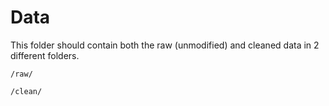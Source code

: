 # Data

This folder should contain both the raw (unmodified) and cleaned data in 2 different folders.

`/raw/`

`/clean/`

